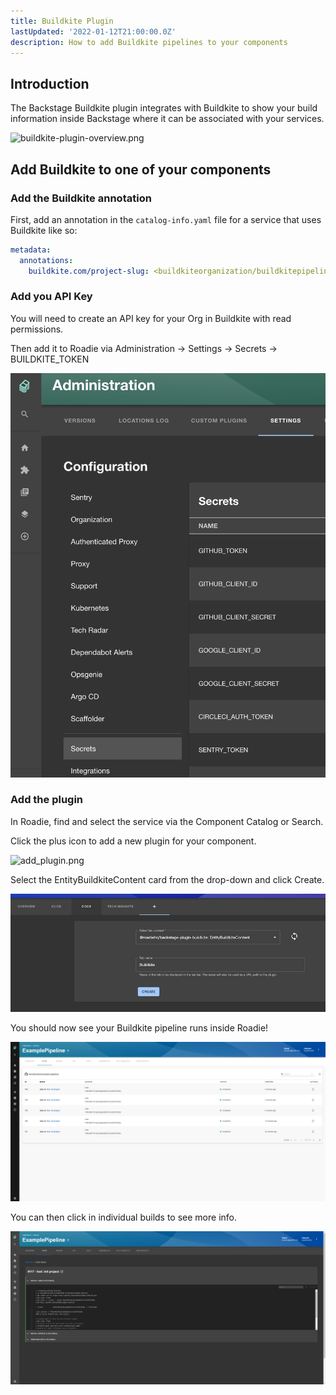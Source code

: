 ```yaml
---
title: Buildkite Plugin
lastUpdated: '2022-01-12T21:00:00.0Z'
description: How to add Buildkite pipelines to your components
---
```


## Introduction

The Backstage Buildkite plugin integrates with Buildkite to show your build information inside Backstage where it can be associated with your services.

![buildkite-plugin-overview.png]('../../../assets/buildkite-plugin-overview.png')

## Add Buildkite to one of your components

### Add the Buildkite annotation
First, add an annotation in the `catalog-info.yaml` file for a service that uses Buildkite like so: 
```yaml
metadata:
  annotations:
    buildkite.com/project-slug: <buildkiteorganization/buildkitepipeline>
```

### Add you API Key
You will need to create an API key for your Org in Buildkite with read permissions.

Then add it to Roadie via Administration -> Settings -> Secrets -> BUILDKITE_TOKEN

![Add BUILDKITE_TOKEN to Secrets in Settings Page](../../../assets/add-secrets.png)

### Add the plugin
In Roadie, find and select the service via the Component Catalog or Search.

Click the plus icon to add a new plugin for your component.

![add_plugin.png](../../../add_plugin.png)

Select the EntityBuildkiteContent card from the drop-down and click Create.

![add-buildkite-content.png](add-buildkite-content.png)

You should now see your Buildkite pipeline runs inside Roadie!

![View all builds in buildkite plugin](buildkite-plugin-overview.png)

You can then click in individual builds to see more info. 

![View single build in buildkite plugin](buildkite-plugin-build.png)

